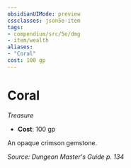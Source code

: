```yaml
---
obsidianUIMode: preview
cssclasses: json5e-item
tags:
- compendium/src/5e/dmg
- item/wealth
aliases: 
- "Coral"
cost: 100 gp
---
```

# Coral
*Treasure*  

- **Cost**: 100 gp

An opaque crimson gemstone.

*Source: Dungeon Master's Guide p. 134*